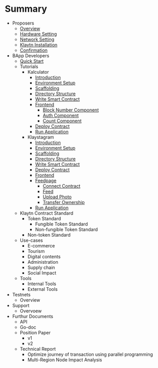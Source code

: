 # Summary
- Proposers
    - [Overview](contents/cn_bootstrapping/cc_overview.md)
    - [Hardware Setting](contents/cn_bootstrapping/cc_hw.md)
    - [Network Setting](contents/cn_bootstrapping/cc_network.md)
    - [Klaytn Installation](contents/cn_bootstrapping/cc_installation.md)
    - [Confirmation](contents/cn_bootstrapping/cc_check.md)
- BApp Developers
    - [Quick Start](contents/getting_started/quick_start.md)
    - Tutorials
        - Kalculator
            - [Introduction](contents/tutorials/kalculator/1-introduction.md)
            - [Environment Setup](contents/tutorials/kalculator/2-environment-setup.md)
            - [Scaffolding](contents/tutorials/kalculator/3-scaffolding.md)
            - [Directory Structure](contents/tutorials/kalculator/4-directory-structure.md)
            - [Write Smart Contract](contents/tutorials/kalculator/5-write-smart-contract.md)
            - [Frontend](contents/tutorials/kalculator/6-frontend-code.md)
                - [Block Number Component](contents/tutorials/kalculator/6-1-frontend-blocknumber-component.md)
                - [Auth Component](contents/tutorials/kalculator/6-2-frontend-auth-component.md)
                - [Count Component](contents/tutorials/kalculator/6-3-frontend-count-component.md)
            - [Deploy Contract](contents/tutorials/kalculator/7-deploy-contract.md)
            - [Run Application](contents/tutorials/kalculator/8-run-app.md)
        - Klaystagram
            - [Introduction](contents/tutorials/klaystagram/1-introduction.md)
            - [Environment Setup](contents/tutorials/klaystagram/2-environment-setup.md)
            - [Scaffolding](contents/tutorials/klaystagram/3-scaffolding.md)
            - [Directory Structure](contents/tutorials/klaystagram/4-directory-structure.md)
            - [Write Smart Contract](contents/tutorials/klaystagram/5-write-smart-contract.md)
            - [Deploy Contract](contents/tutorials/klaystagram/6-deploy-contract.md)
            - [Frontend](contents/tutorials/klaystagram/7-frontend-overview.md)
            - [Feedpage](contents/tutorials/klaystagram/8-feedpage.md)
                - [Connect Contract](contents/tutorials/klaystagram/8-1-feedpage-connect-contract.md)
                - [Feed](contents/tutorials/klaystagram/8-2-feedpage-feed.md)
                - [Upload Photo](contents/tutorials/klaystagram/8-3-feedpage-uploadphoto.md)
                - [Transfer Ownership](contents/tutorials/klaystagram/8-4-feedpage-transferownership.md)
            - [Run Application](contents/tutorials/klaystagram/9-run-app.md)
    - Klaytn Contract Standard
        - Token Standard
            - Fungible Token Standard
            - Non-fungible Token Standard
        - Non-token Standard
    - Use-cases
        - E-commerce
        - Tourism
        - Digital contents
        - Administration
        - Supply chain
        - Social Impact
    - Tools
        - Internal Tools
        - External Tools
- Testnets
    - Overview
- Support
    - Overvoew
- Furthur Documents
    - API
    - Go-doc
    - Position Paper
        - v1
        - v2
    - Technical Report
        - Optimize journey of transaction using parallel programming
        - Multi-Region Node Impact Analysis